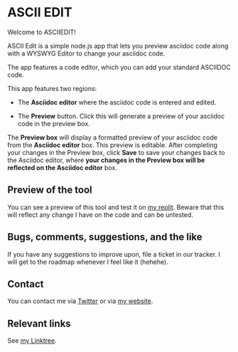 # ASCII EDIT
Welcome to ASCIIEDIT! 

ASCII Edit is a simple node.js app that lets you preview asciidoc code along with a WYSWYG Editor to change your asciidoc code.

The app features a code editor, which you can add your standard ASCIIDOC code. 

This app features two regions:

* The **Asciidoc editor** where the asciidoc code is entered and edited. 

* The **Preview** button. Click this will generate a preview of your asciidoc code in the preview box.

The **Preview box** will display a formatted preview of your asciidoc code from the **Asciidoc editor** box. This preview is editable. After completing your changes in the Preview box, click **Save** to save your changes back to the Asciidoc editor, where **your changes in the Preview box will be reflected on the Asciidoc editor** box.

## Preview of the tool

You can see a preview of this tool and test it on [my replit](https://asciiedit.alexneri.repl.co/). Beware that this will reflect any change I have on the code and can be untested.

## Bugs, comments, suggestions, and the like

If you have any suggestions to improve upon, file a ticket in our tracker. I will get to the roadmap whenever I feel like it (hehehe).

## Contact

You can contact me via [Twitter](https://twitter.com/crosse_) or via [my website](https://sei.moe/contact).

## Relevant links

See [my Linktree](https://linktr.ee/crosse).
